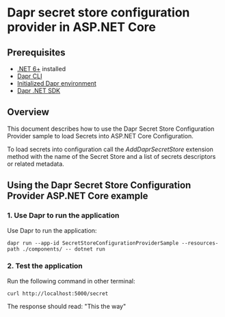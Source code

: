 # Dapr secret store configuration provider in ASP.NET Core

## Prerequisites

- [.NET 6+](https://dotnet.microsoft.com/download) installed
- [Dapr CLI](https://docs.dapr.io/getting-started/install-dapr-cli/)
- [Initialized Dapr environment](https://docs.dapr.io/getting-started/install-dapr-selfhost/)
- [Dapr .NET SDK](https://docs.dapr.io/developing-applications/sdks/dotnet/)

## Overview

This document describes how to use the Dapr Secret Store Configuration Provider sample to load Secrets into ASP.NET Core Configuration.

To load secrets into configuration call the _AddDaprSecretStore_ extension method with the name of the Secret Store and a list of secrets descriptors or related metadata.

## Using the Dapr Secret Store Configuration Provider ASP.NET Core example

### 1. Use Dapr to run the application 

Use Dapr to run the application:

```shell
dapr run --app-id SecretStoreConfigurationProviderSample --resources-path ./components/ -- dotnet run
```

### 2. Test the application

Run the following command in other terminal:

``` shell
curl http://localhost:5000/secret
```

The response should read: "This the way"
